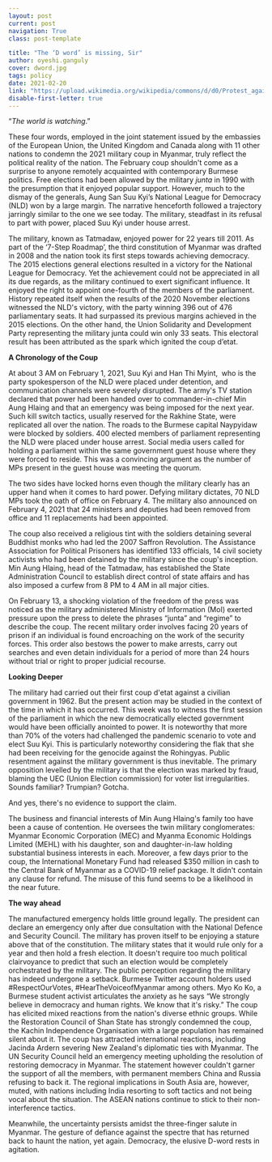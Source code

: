 ```yaml
---
layout: post
current: post
navigation: True
class: post-template

title: "The ‘D word’ is missing, Sir"
author: oyeshi.ganguly
cover: dword.jpg
tags: policy
date: 2021-02-20
link: "https://upload.wikimedia.org/wikipedia/commons/d/d0/Protest_against_military_coup_%289_Feb_2021%2C_Hpa-An%2C_Kayin_State%2C_Myanmar%29_%285%29.jpg"
disable-first-letter: true
---
```

<p>“<em >The world is watching</em>.”</p><p>These four words, employed in the joint statement issued by the embassies of the European Union, the United Kingdom and Canada along with 11 other nations to condemn the 2021 military coup in Myanmar, truly reflect the political reality of the nation. The February coup shouldn't come as a surprise to anyone remotely acquainted with contemporary Burmese politics. Free elections had been allowed by the military <em >junta </em>in 1990 with the presumption that it enjoyed popular support. However, much to the dismay of the generals, Aung San Suu Kyi’s National League for Democracy (NLD) won by a large margin. The narrative henceforth followed a trajectory jarringly similar to the one we see today. The military, steadfast in its refusal to part with power, placed Suu Kyi under house arrest.&nbsp;</p><p>The military, known as Tatmadaw, enjoyed power for 22 years till 2011. As part of the ‘7-Step Roadmap’, the third constitution of Myanmar was drafted in 2008 and the nation took its first steps towards achieving democracy. The 2015 elections general elections resulted in a victory for the National League for Democracy. Yet the achievement could not be appreciated in all its due regards, as the military continued to exert significant influence. It enjoyed the right to appoint one-fourth of the members of the parliament.&nbsp; History repeated itself when the results of the 2020 November elections witnessed the NLD's victory, with the party winning 396 out of 476 parliamentary seats. It had surpassed its previous margins achieved in the 2015 elections. On the other hand, the Union Solidarity and Development Party representing the military junta could win only 33 seats. This electoral result has been attributed as the spark which ignited the coup d’etat.&nbsp;</p><p><strong >A Chronology of the Coup</strong></p><p>At about 3 AM on February 1, 2021, Suu Kyi and Han Thi Myint,&nbsp; who is the party spokesperson of the NLD were placed under detention, and communication channels were severely disrupted. The army's TV station declared that power had been handed over to commander-in-chief Min Aung Hlaing and that an emergency was being imposed for the next year. Such kill switch tactics, usually reserved for the Rakhine State, were replicated all over the nation. The roads to the Burmese capital Naypyidaw were blocked by soldiers. 400 elected members of parliament representing the NLD were placed under house arrest. Social media users called for holding a parliament within the same government guest house where they were forced to reside. This was a convincing argument as the number of MPs present in the guest house was meeting the quorum.&nbsp;</p><p>The two sides have locked horns even though the military clearly has an upper hand when it comes to hard power. Defying military dictates, 70 NLD MPs took the oath of office on February 4. The military also announced on February 4, 2021 that 24 ministers and deputies had been removed from office and 11 replacements had been appointed.</p><p>The coup also received a religious tint with the soldiers detaining several Buddhist monks who had led the 2007 Saffron Revolution. The Assistance Association for Political Prisoners has identified 133 officials, 14 civil society activists who had been detained by the military since the coup's inception. Min Aung Hlaing, head of the Tatmadaw, has established the State Administration Council to establish direct control of state affairs and has also imposed a curfew from 8 PM to 4 AM in all major cities.&nbsp;</p><p>On February 13, a shocking violation of the freedom of the press was noticed as the military administered Ministry of Information (MoI) exerted pressure upon the press to delete the phrases “junta” and “regime” to describe the coup. The recent military order involves facing 20 years of prison if an individual is found encroaching on the work of the security forces. This order also bestows the power to make arrests, carry out searches and even detain individuals for a period of more than 24 hours without trial or right to proper judicial recourse.</p><p><strong >Looking Deeper&nbsp;</strong></p><p>The military had carried out their first coup d'etat against a civilian government in 1962. But the present action may be studied in the context of the time in which it has occurred. This week was to witness the first session of the parliament in which the new democratically elected government would have been officially anointed to power. It is noteworthy that more than 70% of the voters had challenged the pandemic scenario to vote and elect Suu Kyi. This is particularly noteworthy considering the flak that she had been receiving for the genocide against the Rohingyas. Public resentment against the military government is thus inevitable. The primary opposition levelled by the military is that the election was marked by fraud, blaming the UEC (Union Election commission) for voter list irregularities.&nbsp; Sounds familiar? Trumpian? Gotcha.&nbsp;</p><p>And yes, there's no evidence to support the claim.&nbsp;</p><p>The business and financial interests of Min Aung Hlaing's family too have been a cause of contention. He oversees the twin military conglomerates: Myanmar Economic Corporation (MEC) and Myanma Economic Holdings Limited (MEHL) with his daughter, son and daughter-in-law holding substantial business interests in each. Moreover, a few days prior to the coup, the International Monetary Fund had released $350 million in cash to the Central Bank of Myanmar as a COVID-19 relief package. It didn't contain any clause for refund. The misuse of this fund seems to be a likelihood in the near future.</p><p><strong >The way ahead&nbsp;</strong></p><p>The manufactured emergency holds little ground legally. The president can declare an emergency only after due consultation with the National Defence and Security Council. The military has proven itself to be enjoying a stature above that of the constitution. The military states that it would rule only for a year and then hold a fresh election. It doesn't require too much political clairvoyance to predict that such an election would be completely orchestrated by the military. The public perception regarding the military has indeed undergone a setback. Burmese Twitter account holders used #RespectOurVotes, #HearTheVoiceofMyanmar among others. Myo Ko Ko, a Burmese student activist articulates the anxiety as he says “We strongly believe in democracy and human rights. We know that it's risky.” The coup has elicited mixed reactions from the nation's diverse ethnic groups. While the Restoration Council of Shan State has strongly condemned the coup, the Kachin Independence Organisation with a large population has remained silent about it. The coup has attracted international reactions, including Jacinda Ardern severing New Zealand's diplomatic ties with Myanmar. The UN Security Council held an emergency meeting upholding the resolution of restoring democracy in Myanmar. The statement however couldn't garner the support of all the members, with permanent members China and Russia refusing to back it. The regional implications in South Asia are, however, muted, with nations including India resorting to soft tactics and not being vocal about the situation. The ASEAN nations continue to stick to their non-interference tactics.</p><p>Meanwhile, the uncertainty persists amidst the three-finger salute in Myanmar. The gesture of defiance against the spectre that has returned back to haunt the nation, yet again. Democracy, the elusive D-word rests in agitation.</p>